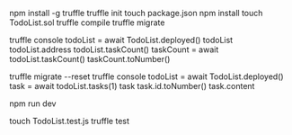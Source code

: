 npm install -g truffle
truffle init
touch package.json
npm install
touch TodoList.sol
truffle compile
truffle migrate

truffle console
todoList = await TodoList.deployed()
todoList
todoList.address
todoList.taskCount()
taskCount = await todoList.taskCount()
taskCount.toNumber()


truffle migrate --reset
truffle console
todoList = await TodoList.deployed()
task = await todoList.tasks(1)
task
task.id.toNumber()
task.content


npm run dev

touch TodoList.test.js
truffle test
